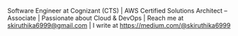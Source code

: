 Software Engineer at Cognizant (CTS) | AWS Certified Solutions Architect – Associate | Passionate about Cloud & DevOps | Reach me at skiruthika6999@gmail.com | I write at https://medium.com/@skiruthika6999

<!---
kiruthikasv69/kiruthikasv69 is a ✨ special ✨ repository because its `README.md` (this file) appears on your GitHub profile.
You can click the Preview link to take a look at your changes.
--->
